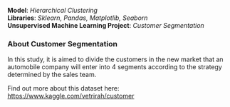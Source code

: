 **Model**: *Hierarchical Clustering*  
**Libraries**: *Sklearn, Pandas, Matplotlib, Seaborn*  
**Unsupervised Machine Learning Project**: *Customer Segmentation*  

### About Customer Segmentation   
In this study, it is aimed to divide the customers in the new market that an automobile company will enter into 4 segments according to the strategy determined by the sales team. 

Find out more about this dataset here: https://www.kaggle.com/vetrirah/customer 
